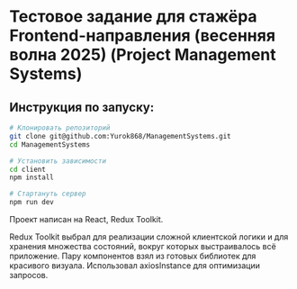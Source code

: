 # Тестовое задание для стажёра Frontend-направления (весенняя волна 2025) (Project Management Systems)


## Инструкция по запуску:

```bash
# Клонировать репозиторий
git clone git@github.com:Yurok868/ManagementSystems.git
cd ManagementSystems

# Установить зависимости
cd client
npm install

# Стартануть сервер
npm run dev
```

Проект написан на React, Redux Toolkit.

Redux Toolkit выбрал для реализации сложной клиентской логики и для хранения множества состояний, вокруг которых выстраивалось всё приложение.
Пару компонентов взял из готовых библиотек для красивого визуала.
Использовал axiosInstance для оптимизации запросов.
